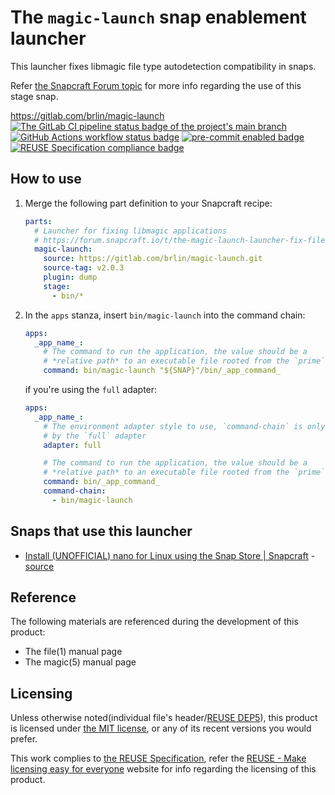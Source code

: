 # The `magic-launch` snap enablement launcher

This launcher fixes libmagic file type autodetection compatibility in snaps.

Refer [the Snapcraft Forum topic](https://forum.snapcraft.io/t/the-magic-launch-launcher-fix-file-type-detection-based-on-libmagic/10442) for more info regarding the use of this stage snap.

<https://gitlab.com/brlin/magic-launch>  
[![The GitLab CI pipeline status badge of the project's `main` branch](https://gitlab.com/brlin/magic-launch/badges/main/pipeline.svg?ignore_skipped=true "Click here to check out the comprehensive status of the GitLab CI pipelines")](https://gitlab.com/brlin/magic-launch/-/pipelines) [![GitHub Actions workflow status badge](https://github.com/brlin-tw/magic-launch/actions/workflows/check-potential-problems.yml/badge.svg "GitHub Actions workflow status")](https://github.com/brlin-tw/magic-launch/actions/workflows/check-potential-problems.yml) [![pre-commit enabled badge](https://img.shields.io/badge/pre--commit-enabled-brightgreen?logo=pre-commit&logoColor=white "This project uses pre-commit to check potential problems")](https://pre-commit.com/) [![REUSE Specification compliance badge](https://api.reuse.software/badge/gitlab.com/brlin/magic-launch "This project complies to the REUSE specification to decrease software licensing costs")](https://api.reuse.software/info/gitlab.com/brlin/magic-launch)

## How to use

1. Merge the following part definition to your Snapcraft recipe:

    ```yaml
    parts:
      # Launcher for fixing libmagic applications
      # https://forum.snapcraft.io/t/the-magic-launch-launcher-fix-file-type-detection-based-on-libmagic-in-the-snap-runtime/10442
      magic-launch:
        source: https://gitlab.com/brlin/magic-launch.git
        source-tag: v2.0.3
        plugin: dump
        stage:
          - bin/*
    ```

1. In the `apps` stanza, insert `bin/magic-launch` into the command chain:

   ```yaml
   apps:
     _app_name_:
       # The command to run the application, the value should be a
       # *relative path* to an executable file rooted from the `prime` directory
       command: bin/magic-launch "${SNAP}"/bin/_app_command_
   ```

   if you're using the `full` adapter:

   ```yaml
   apps:
     _app_name_:
       # The environment adapter style to use, `command-chain` is only supported
       # by the `full` adapter
       adapter: full

       # The command to run the application, the value should be a
       # *relative path* to an executable file rooted from the `prime` directory
       command: bin/_app_command_
       command-chain:
         - bin/magic-launch
   ```

## Snaps that use this launcher

* [Install (UNOFFICIAL) nano for Linux using the Snap Store | Snapcraft](https://snapcraft.io/nano) - [source](https://github.com/snapcrafters/nano)

## Reference

The following materials are referenced during the development of this product:

* The file(1) manual page
* The magic(5) manual page

## Licensing

Unless otherwise noted(individual file's header/[REUSE DEP5](.reuse/dep5)), this product is licensed under [the MIT license](https://opensource.org/license/MIT), or any of its recent versions you would prefer.

This work complies to [the REUSE Specification](https://reuse.software/spec/), refer the [REUSE - Make licensing easy for everyone](https://reuse.software/) website for info regarding the licensing of this product.
